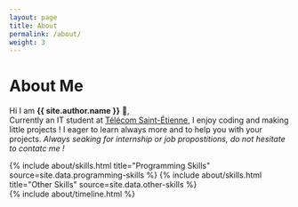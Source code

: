 ```yaml
---
layout: page
title: About
permalink: /about/
weight: 3
---
```


# **About Me**

Hi I am **{{ site.author.name }}** :wave:,<br>
Currently an IT student at [Télécom Saint-Étienne](https://www.telecom-st-etienne.fr/), I enjoy coding and making little projects !
I eager to learn always more and to help you with your projects.
*Always seaking for internship or job propostitions, do not hesitate to contatc me !*

<div class="row">
{% include about/skills.html title="Programming Skills" source=site.data.programming-skills %}
{% include about/skills.html title="Other Skills" source=site.data.other-skills %}
</div>

<div class="row">
{% include about/timeline.html %}
</div>